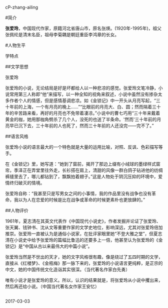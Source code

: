 cP-zhang-ailing

#简介

**张爱玲**，中国现代作家，原籍河北省唐山市，原名张煐。(1920年-1995年)，祖父张佩纶是清末名臣，祖母李菊耦是朝廷重臣李鸿章的长女。

#人物生平

学特点

##文学思想

张爱玲

张爱玲的小说，无论结局是好是坏都给人以一种悲凉的感觉。张爱玲文笔冷静，小说常用第三人称即“他”来描写，以一种全知的视角来叙述，小说中虽然没有掺杂太多作者个人的情感，但是感情基调悲凉。如《金锁记》中一开头从月亮写起，“三十年前的上海，一个有月亮的晚上……”“比眼前的月亮大、白、圆；然而隔着三十年的辛苦路来看，再好的月亮也不免带着凄凉。”小说中的曹七巧用“三十年来戴着黄金的枷，她用那枷角劈杀了几个人，没死的也送了半条命。'然而'三十年前的月亮早已沉下去，三十年前的人也死了，然而三十年前的人还没完——完不了。”

##语言风格

张爱玲小说的语言最大的一个特色就是大量的运用比喻，对照、反讽、色彩描写等手。

在《金锁记》里，她写道：“她到了窗前，揭开了那边上缀有小绒球的墨绿样式窗帘，季泽正在弄堂里往外走，长衫搭在肩上，清甜的风像一群白鸽子钻进他的纺绸裤缝里去了，哪儿都钻到了，飘飘拍着翅子。”这是人物处于阴沉压抑的环境中，爱情终归破灭的情境。

张爱玲自称：“我甚至只是写男女之间的小事情，我的作品里没有战争也没有革命，我以为人在恋爱的时候是比在战争或革命的时候更素朴也更放肆的。”

##人物评价

1961年，夏志清在其英文代表作《中国现代小说史》，作者发掘并论证了张爱玲、张天翼、钱钟书、沈从文等重要作家的文学史地位，影响深远，尤其对张爱玲倍加推崇。张爱玲一直被认为是通俗小说家，在批评家眼里她“不登大雅之堂”，但夏志清在小说史中给予张爱玲的篇幅比鲁迅的还要多上一倍，他甚至认为张爱玲的《金锁记》是“中国从古以来最伟大的中篇小说”。

张爱玲当然是不世出的天才，她的文字风格很有趣，像是绕过了五四时期的文学，直接从《红楼梦》、《金瓶梅》那一脉下来的，张爱玲的小说语言更纯粹，是正宗的中文，她的中国传统文化造诣其实很深。（当代著名作家白先勇）

唯有小说才是张爱玲的意义。所以，认识的结果就是，将张爱玲从小说中攫出来，然后再还给小说。（中国当代著名女作家王安忆）

##
2017-03-03
